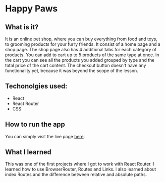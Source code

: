 # Happy Paws
## What is it?
It is an online pet shop, where you can buy everything from food and toys, to grooming products for your furry friends. It consist of a home page and a shop page. The shop page also has 4 additional tabs for each category of products. You can add to cart up to 5 products of the same type at once. In the cart you can see all the products you added grouped by type and the total price of the cart content. The checkout button doesn't have any functionality yet, because it was beyond the scope of the lesson.

## Techonolgies used:
* React
* React Router
* CSS

## How to run the app
You can simply visit the live page [here](https://anabargau.github.io/shopping-cart/).
## What I learned
This was one of the first projects where I got to work with React Router. I learned how to use BrowserRouter, Routes and Links. I also learned about index Routes and the difference between relative and absolute paths.
